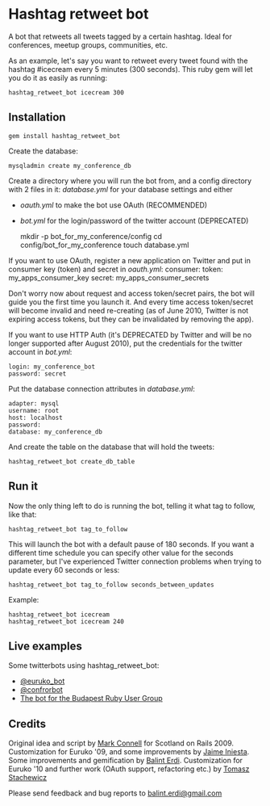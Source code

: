 # Hashtag retweet bot

A bot that retweets all tweets tagged by a certain hashtag. Ideal for conferences, meetup groups, communities, etc.

As an example, let's say you want to retweet every tweet found with the hashtag #icecream every 5 minutes (300 seconds). This ruby gem will let you do it as easily as running:

    hashtag_retweet_bot icecream 300

## Installation

    gem install hashtag_retweet_bot

Create the database:

    mysqladmin create my_conference_db

Create a directory where you will run the bot from, and a config directory with 2 files in it: _database.yml_ for your database settings and either
* _oauth.yml_ to make the bot use OAuth (RECOMMENDED)
* _bot.yml_ for the login/password of the twitter account (DEPRECATED)

    mkdir -p bot_for_my_conference/config
    cd config/bot_for_my_conference
    touch database.yml
    
If you want to use OAuth, register a new application on Twitter and put in consumer key (token) and secret in _oauth.yml_:
    consumer:
      token: my_apps_consumer_key
      secret: my_apps_consumer_secrets
      
Don't worry now about request and access token/secret pairs, the bot will guide you the first time you launch it. And every time access token/secret will become invalid and need re-creating (as of June 2010, Twitter is not expiring access tokens, but they can be invalidated by removing the app).

If you want to use HTTP Auth (it's DEPRECATED by Twitter and will be no longer supported after August 2010), put the credentials for the twitter account in _bot.yml_:

    login: my_conference_bot
    password: secret

Put the database connection attributes in _database.yml_:

    adapter: mysql
    username: root
    host: localhost
    password:
    database: my_conference_db

And create the table on the database that will hold the tweets:

    hashtag_retweet_bot create_db_table

## Run it

Now the only thing left to do is running the bot, telling it what tag to follow, like that:

    hashtag_retweet_bot tag_to_follow

This will launch the bot with a default pause of 180 seconds. If you want a different time schedule you can specify other value for the seconds parameter, but I've experienced Twitter connection problems when trying to update every 60 seconds or less:

    hashtag_retweet_bot tag_to_follow seconds_between_updates

Example:

    hashtag_retweet_bot icecream
    hashtag_retweet_bot icecream 240

## Live examples

Some twitterbots using hashtag_retweet_bot:

* [@euruko_bot](http://twitter.com/euruko_bot)
* [@confrorbot](http://twitter.com/confrorbot)
* [The bot for the Budapest Ruby User Group](http://twitter.com/budapestrb)

## Credits

Original idea and script by [Mark Connell](http://github.com/mconnell) for Scotland on Rails 2009. Customization for Euruko '09, and some improvements by [Jaime Iniesta](http://github.com/jaimeiniesta). Some improvements and gemification by [Balint Erdi](http://github.com/balinterdi).
Customization for Euruko '10 and further work (OAuth support, refactoring etc.) by [Tomasz Stachewicz](http://github.com/tomash) 

Please send feedback and bug reports to <balint.erdi@gmail.com>